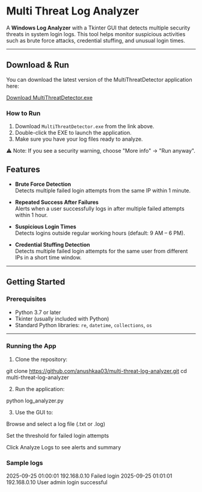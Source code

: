 # Multi Threat Log Analyzer

A **Windows Log Analyzer** with a Tkinter GUI that detects multiple security threats in system login logs. This tool helps monitor suspicious activities such as brute force attacks, credential stuffing, and unusual login times.

---
## Download & Run

You can download the latest version of the MultiThreatDetector application here:

[Download MultiThreatDetector.exe](https://github.com/anushkaa03/multi-threat-log-analyzer/releases/latest)

### How to Run

1. Download `MultiThreatDetector.exe` from the link above.
2. Double-click the EXE to launch the application.
3. Make sure you have your log files ready to analyze.

⚠️ Note: If you see a security warning, choose "More info" → "Run anyway".
## **Features**

- **Brute Force Detection**  
  Detects multiple failed login attempts from the same IP within 1 minute.

- **Repeated Success After Failures**  
  Alerts when a user successfully logs in after multiple failed attempts within 1 hour.

- **Suspicious Login Times**  
  Detects logins outside regular working hours (default: 9 AM – 6 PM).

- **Credential Stuffing Detection**  
  Detects multiple failed login attempts for the same user from different IPs in a short time window.

---

## **Getting Started**

### **Prerequisites**

- Python 3.7 or later
- Tkinter (usually included with Python)
- Standard Python libraries: `re`, `datetime`, `collections`, `os`

---

### **Running the App**

1. Clone the repository:


git clone https://github.com/anushkaa03/multi-threat-log-analyzer.git
cd multi-threat-log-analyzer


2. Run the application:

python log_analyzer.py


3. Use the GUI to:

Browse and select a log file (.txt or .log)

Set the threshold for failed login attempts

Click Analyze Logs to see alerts and summary

### Sample logs
2025-09-25 01:00:01 192.168.0.10 Failed login
2025-09-25 01:01:01 192.168.0.10 User admin login successful

